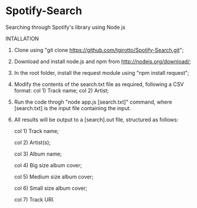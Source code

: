 # Spotify-Search
Searching through Spotify's library using Node js


INTALLATION

1) Clone using "git clone https://github.com/tgirotto/Spotify-Search.git";
2) Download and install node.js and npm from http://nodejs.org/download/;
3) In the root folder, install the request module using "npm install request";
4) Modify the contents of the search.txt file as required, following a CSV format:
	col 1) Track name;
	col 2) Artist;
5) Run the code throgh "node app.js [search.txt]" command, where [search.txt] is the input file containing the input.

6) All results will be output to a [search].out file, structured as follows:

	col 1) Track name;

	col 2) Artist(s);

	col 3) Album name;

	col 4) Big size album cover;

	col 5) Medium size album cover;

	col 6) Small size album cover;

	col 7) Track URI.
